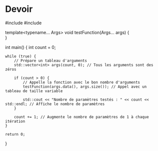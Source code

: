 # Devoir

#include <iostream>
#include <vector>

template<typename... Args>
void testFunction(Args... args) {    
}

int main() {
    int count = 0;

    while (true) {
        // Prépare un tableau d'arguments
        std::vector<int> args(count, 0); // Tous les arguments sont des zéros

        if (count > 0) {
            // Appelle la fonction avec le bon nombre d'arguments
            testFunction(args.data(), args.size()); // Appel avec un tableau de taille variable

            std::cout << "Nombre de paramètres testés : " << count << std::endl; // Affiche le nombre de paramètres
        }

        count += 1; // Augmente le nombre de paramètres de 1 à chaque itération
    }

    return 0;
}
